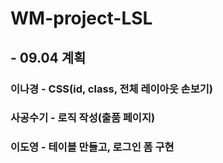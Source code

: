 # WM-project-LSL

## - 09.04 계획
### 이나경 - CSS(id, class, 전체 레이아웃 손보기)
### 사공수기 - 로직 작성(출품 페이지)
### 이도영 - 테이블 만들고, 로그인 폼 구현
